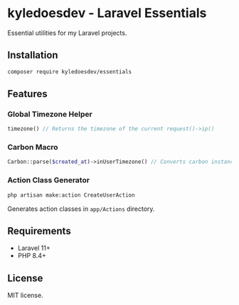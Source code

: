 # kyledoesdev - Laravel Essentials

Essential utilities for my Laravel projects.

## Installation

```bash
composer require kyledoesdev/essentials
```

## Features

### Global Timezone Helper

```php
timezone() // Returns the timezone of the current request()->ip()
```

### Carbon Macro

```php
Carbon::parse($created_at)->inUserTimezone() // Converts carbon instance to user's timezone
```

### Action Class Generator

```bash
php artisan make:action CreateUserAction
```

Generates action classes in `app/Actions` directory.

## Requirements

- Laravel 11+
- PHP 8.4+

## License
MIT license.